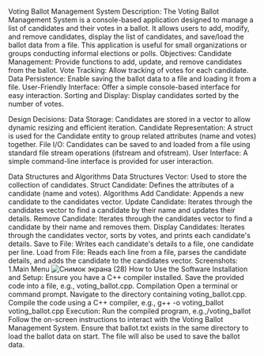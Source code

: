 Voting Ballot Management System
Description:
The Voting Ballot Management System is a console-based application designed to manage a list of candidates and their votes in a ballot. It allows users to add, modify, and remove candidates, display the list of candidates, and save/load the ballot data from a file. This application is useful for small organizations or groups conducting informal elections or polls.
Objectives:
Candidate Management: Provide functions to add, update, and remove candidates from the ballot.
Vote Tracking: Allow tracking of votes for each candidate.
Data Persistence: Enable saving the ballot data to a file and loading it from a file.
User-Friendly Interface: Offer a simple console-based interface for easy interaction.
Sorting and Display: Display candidates sorted by the number of votes.

Design Decisions:
Data Storage: Candidates are stored in a vector to allow dynamic resizing and efficient iteration.
Candidate Representation: A struct is used for the Candidate entity to group related attributes (name and votes) together.
File I/O: Candidates can be saved to and loaded from a file using standard file stream operations (ifstream and ofstream).
User Interface: A simple command-line interface is provided for user interaction.

Data Structures and Algorithms
Data Structures
Vector: Used to store the collection of candidates.
Struct Candidate: Defines the attributes of a candidate (name and votes).
Algorithms
Add Candidate: Appends a new candidate to the candidates vector.
Update Candidate: Iterates through the candidates vector to find a candidate by their name and updates their details.
Remove Candidate: Iterates through the candidates vector to find a candidate by their name and removes them.
Display Candidates: Iterates through the candidates vector, sorts by votes, and prints each candidate's details.
Save to File: Writes each candidate's details to a file, one candidate per line.
Load from File: Reads each line from a file, parses the candidate details, and adds the candidate to the candidates vector.
Screenshots:
1.Main Menu
![Снимок экрана (28)](https://github.com/quazalia/Voting-Ballot-Creator/assets/148089170/5e2111c1-3860-4752-a54a-2508cbdc822f)
How to Use the Software
Installation and Setup:
Ensure you have a C++ compiler installed.
Save the provided code into a file, e.g., voting_ballot.cpp.
Compilation
Open a terminal or command prompt.
Navigate to the directory containing voting_ballot.cpp.
Compile the code using a C++ compiler, e.g., g++ -o voting_ballot voting_ballot.cpp
Execution:
Run the compiled program, e.g.,/voting_ballot
Follow the on-screen instructions to interact with the Voting Ballot Management System.
Ensure that ballot.txt exists in the same directory to load the ballot data on start. The file will also be used to save the ballot data.
